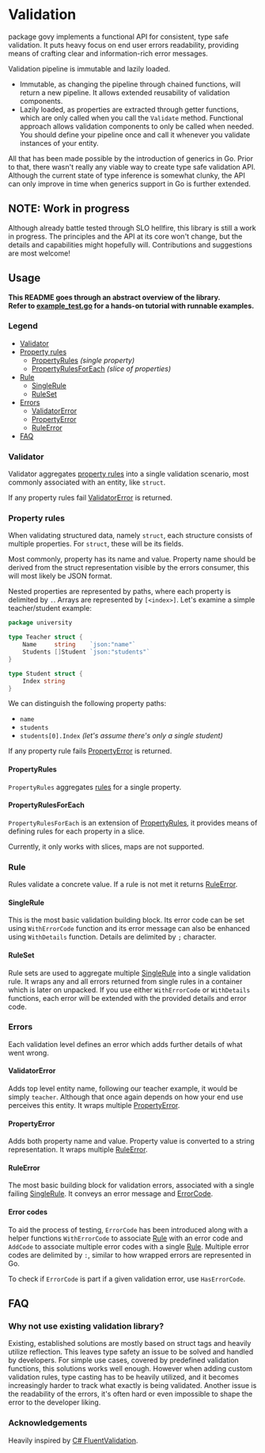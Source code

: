 # Validation

package govy implements a functional API for consistent,
type safe validation.
It puts heavy focus on end user errors readability,
providing means of crafting clear and information-rich error messages.

Validation pipeline is immutable and lazily loaded.

- Immutable, as changing the pipeline through chained functions,
  will return a new pipeline.
  It allows extended reusability of validation components.
- Lazily loaded, as properties are extracted through getter functions,
  which are only called when you call the `Validate` method.
  Functional approach allows validation components to only be called when
  needed.
  You should define your pipeline once and call it
  whenever you validate instances of your entity.

All that has been made possible by the introduction of generics in Go.
Prior to that, there wasn't really any viable way to create type safe
validation API.
Although the current state of type inference is somewhat clunky,
the API can only improve in time when generics support in Go is further
extended.

## NOTE: Work in progress

Although already battle tested through SLO hellfire,
this library is still a work in progress.
The principles and the API at its core won't change,
but the details and capabilities might hopefully will.
Contributions and suggestions are most welcome!

## Usage

**This README goes through an abstract overview of the library. \
Refer to [example_test.go](./example_test.go)
for a hands-on tutorial with runnable examples.**

### Legend

- [Validator](#validator)
- [Property rules](#property-rules)
  - [PropertyRules](#propertyrules) _(single property)_
  - [PropertyRulesForEach](#propertyrulesforeach) _(slice of properties)_
- [Rule](#rule)
  - [SingleRule](#singlerule)
  - [RuleSet](#ruleset)
- [Errors](#errors)
  - [ValidatorError](#validatorerror)
  - [PropertyError](#propertyerror)
  - [RuleError](#ruleerror)
- [FAQ](#faq)

### Validator

Validator aggregates [property rules](#property-rules) into a single validation scenario,
most commonly associated with an entity, like `struct`.

If any property rules fail [ValidatorError](#validatorerror) is returned.

### Property rules

When validating structured data, namely `struct`,
each structure consists of multiple properties.
For `struct`, these will be its fields.

Most commonly, property has its name and value.
Property name should be derived from the struct
representation visible by the errors consumer,
this will most likely be JSON format.

Nested properties are represented by paths,
where each property is delimited by `.`.
Arrays are represented by `[<index>]`.
Let's examine a simple teacher/student example:

```go
package university

type Teacher struct {
	Name     string    `json:"name"`
	Students []Student `json:"students"`
}

type Student struct {
	Index string
}
```

We can distinguish the following property paths:

- `name`
- `students`
- `students[0].Index` _(let's assume there's only a single student)_

If any property rule fails [PropertyError](#propertyerror) is returned.

#### PropertyRules

`PropertyRules` aggregates [rules](#rule) for a single property.

#### PropertyRulesForEach

`PropertyRulesForEach` is an extension of [PropertyRules](#propertyrules),
it provides means of defining rules for each property in a slice.

Currently, it only works with slices, maps are not supported.

### Rule

Rules validate a concrete value.
If a rule is not met it returns [RuleError](#ruleerror).

#### SingleRule

This is the most basic validation building block.
Its error code can be set using `WithErrorCode` function and its error message can
also be enhanced using `WithDetails` function.
Details are delimited by `;` character.

#### RuleSet

Rule sets are used to aggregate multiple [SingleRule](#singlerule)
into a single validation rule.
It wraps any and all errors returned from single rules in a container which is later
on unpacked. If you use either `WithErrorCode` or `WithDetails` functions, each error
will be extended with the provided details and error code.

### Errors

Each validation level defines an error which adds further details of what went wrong.

#### ValidatorError

Adds top level entity name, following our teacher example,
it would be simply `teacher`.
Although that once again depends on how your end use perceives this entity.
It wraps multiple [PropertyError](#propertyerror).

#### PropertyError

Adds both property name and value. Property value is converted to a string
representation. It wraps multiple [RuleError](#ruleerror).

#### RuleError

The most basic building block for validation errors, associated with a single
failing [SingleRule](#singlerule).
It conveys an error message and [ErrorCode](#error-codes).

#### Error codes

To aid the process of testing, `ErrorCode` has been introduced along
with a helper functions `WithErrorCode` to associate [Rule](#rule) with an error
code and `AddCode` to associate multiple error codes with a single [Rule](#rule).
Multiple error codes are delimited by `:`,
similar to how wrapped errors are represented in Go.

To check if `ErrorCode` is part if a given validation error, use `HasErrorCode`.

## FAQ

### Why not use existing validation library?

Existing, established solutions are mostly based on struct tags and heavily
utilize reflection.
This leaves type safety an issue to be solved and handled by developers.
For simple use cases, covered by predefined validation functions,
this solutions works well enough.
However when adding custom validation rules,
type casting has to be heavily utilized,
and it becomes increasingly harder to track what exactly is being validated.
Another issue is the readability of the errors,
it's often hard or even impossible to shape the error to the developer liking.

### Acknowledgements

Heavily inspired by [C# FluentValidation](https://docs.fluentvalidation.net/).

